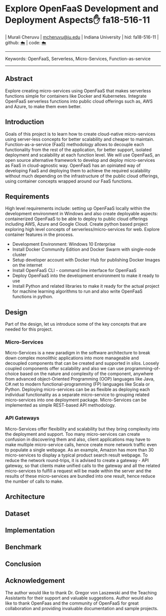  # Explore OpenFaaS  Development and Deployment Aspects:hand: fa18-516-11

| Murali Cheruvu
| mcheruvu@iu.edu
| Indiana University
| hid: fa18-516-11
| github: [:cloud:](https://github.com/cloudmesh-community/fa18-516-11/blob/master/project-paper/report.md)
| code: [:cloud:](https://github.com/cloudmesh-community/fa18-516-11/blob/master/project-code/report.md)

---

Keywords: OpenFaaS, Serverless, Micro-Services, Function-as-service

---

## Abstract

Explore creating micro-services using OpenFaaS that makes serverless functions simple for containers like Docker and Kubernetes. Integrate OpenFaaS serverless functions into public cloud offerings such as, AWS and Azure, to make them even better.

## Introduction

Goals of this project is to learn how to create cloud-native micro-services using server-less concepts for better scalability and cheaper to maintain. Function-as-a-service (FaaS) methodology allows to decouple each functionality from the rest of the application, for better support, isolated deployment and scalability at each function level.  We will use OpenFaaS, an open source alternative framework to develop and deploy micro-services as FaaS in cloud-agnostic way. OpenFaaS has an opiniated way of developing FaaS and deploying them to achieve the required scalability without much depending on the infrastructure of the public cloud offerings, using container concepts wrapped around our FaaS functions.

## Requirements

High level requirements include: setting up OpenFaaS locally within the development environment in Windows and also create deployable aspects: containerized OpenFaaS to be able to deploy to public cloud offerings including AWS, Azure and Google Cloud. Create python based project exploring high level concepts of serverless/micro-services for web. Explore container features in the process. 

* Development Environment: Windows 10 Enterprise
* Install Docker Community Edition and Docker Swarm with single-node cluster
* Setup developer account with Docker Hub for publishing Docker Images on the internet
* Install OpenFaaS CLI - command line interface for OpenFaaS
* Deploy OpenFaaS into the development environment to make it ready to use
* Install Python and related libraries to make it ready for the actual project for machine learning algorithms to run and also write OpenFaaS functions in python.

## Design 

Part of the design, let us introduce some of the key concepts that are needed for this project.

### Micro-Services

Micro-Services is a new paradigm in the software architecture to break down complex monolithic applications into more manageable and decoupled components that can be created and supported in silos. Loosely coupled components offer scalability and also we can use programming-of-choice based on the nature and complexity of the component, anywhere from advanced object-Oriented Programming (OOP) languages like Java, C#.net to modern functional-programming (FP) languages like Scala or Python. Deploying micro-services can be as flexible as deploying each individual functionality as a separate micro-service to grouping related micro-services into one deployment package. Micro-Services can be implemented as simple REST-based API methodology. 

### API Gateways

Micro-Services offer flexibility and scalability but they bring complexity into the deployment and support. Too many micro-services can create confusion in discovering them and also, client applications may have to make multiple micro-service calls, hence create more network traffic even to populate a single webpage. As an example, Amazon has more than 30 micro-services to display a typical product search result webpage. To reduce the network round-trips, it is advised to create a gateway - API gateway, so that clients make unified calls to the gateway and all the related micro-services to fulfill a request will be made within the server and the results of these micro-services are bundled into one result, hence reduce the number of calls to make.

## Architecture

## Dataset

## Implementation

## Benchmark

## Conclusion

## Acknowledgement

The author would like to thank Dr. Gregor von Laszewski and the Teaching Assistants for their support and valuable suggestions. Author would also like to thank OpenFaas and the community of OpenFaaS for great collaboration and providing invaluable documentation and sample projects. 
